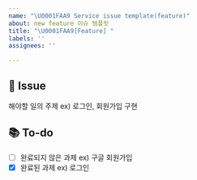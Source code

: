 ```yaml
---
name: "\U0001FAA9 Service issue template(feature)"
about: new feature 이슈 템플릿
title: "\U0001FAA9[Feature] "
labels: ''
assignees: ''

---
```


📌 Issue
---
해야할 일의 주제 ex) 로그인, 회원가입 구현
<br>

📚 To-do
---
- [ ] 완료되지 않은 과제 ex) 구글 회원가입
- [X] 완료된 과제 ex) 로그인
<br>
